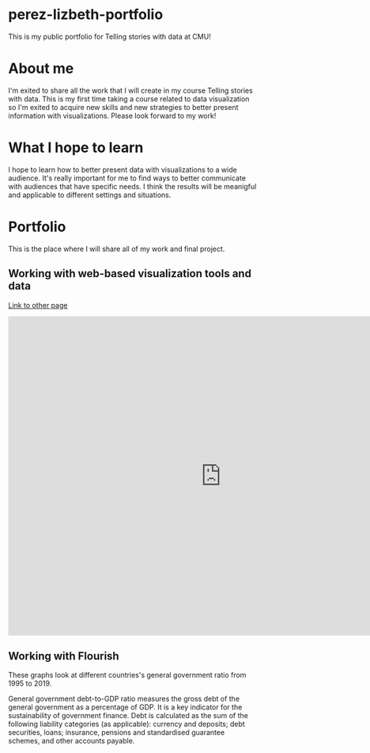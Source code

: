 # perez-lizbeth-portfolio
This is my public portfolio for Telling stories with data at CMU! 

# About me 
I'm exited to share all the work that I will create in my course Telling stories with data. This is my first time taking a course related to data visualization so I'm exited to acquire new skills and new strategies to better present information with visualizations. Please look forward to my work!  

# What I hope to learn 
I hope to learn how to better present data with visualizations to a wide audience. It's really important for me to find ways to better communicate with audiences that have specific needs. I think the results will be meanigful and applicable to different settings and situations. 

# Portfolio
This is the place where I will share all of my work and final project. 

## Working with web-based visualization tools and data

[Link to other page](/dataviz2.md)

<iframe src="https://data.oecd.org/chart/6BhT" width="860" height="645" style="border: 0" mozallowfullscreen="true" webkitallowfullscreen="true" allowfullscreen="true"><a href="https://data.oecd.org/chart/6BhT" target="_blank">OECD Chart: General government debt, Total, % of GDP, Annual, 2020</a></iframe>

## Working with Flourish

These graphs look at different countries's general government ratio from 1995 to 2019.

General government debt-to-GDP ratio measures the gross debt of the general government as a percentage of GDP. 
It is a key indicator for the sustainability of government finance. 
Debt is calculated as the sum of the following liability categories (as applicable): currency and deposits; debt securities, loans; insurance, pensions and standardised guarantee schemes, and other accounts payable. 

<div class="flourish-embed flourish-chart" data-src="visualisation/8567894"><script src="https://public.flourish.studio/resources/embed.js"></script></div>
